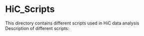 # HiC_Scripts
This directory contains different scripts used in HiC data analysis
Description of different scripts:


